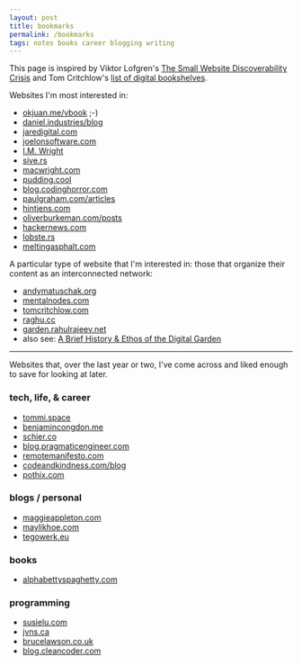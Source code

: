 ```yaml
---
layout: post
title: bookmarks
permalink: /bookmarks
tags: notes books career blogging writing
---
```


This page is inspired by Viktor Lofgren's [The Small Website Discoverability Crisis](https://www.marginalia.nu/log/19-website-discoverability-crisis/) and Tom Critchlow's [list of digital bookshelves](https://tomcritchlow.com/wiki/books/bookshelves/).
<!--more-->

Websites I'm most interested in:

- [okjuan.me/vbook](https://okjuan.me/vbook) ;-)
- [daniel.industries/blog](https://www.daniel.industries/blog/)
- [jaredigital.com](https://www.jaredigital.com/archive)
- [joelonsoftware.com](https://www.joelonsoftware.com/)
- [I.M. Wright](https://imwrightshardcode.com/)
- [sive.rs](https://sive.rs/)
- [macwright.com](https://macwright.com/)
- [pudding.cool](https://pudding.cool)
- [blog.codinghorror.com](https://blog.codinghorror.com)
- [paulgraham.com/articles](http://www.paulgraham.com/articles.html)
- [hintjens.com](http://hintjens.com/)
- [oliverburkeman.com/posts](https://www.oliverburkeman.com/posts)
- [hackernews.com](https://hackernews.com/)
- [lobste.rs](https://lobste.rs/)
- [meltingasphalt.com](https://meltingasphalt.com/)

A particular type of website that I'm interested in: those that organize their content as an interconnected network:
- [andymatuschak.org](https://andymatuschak.org/)
- [mentalnodes.com](https://www.mentalnodes.com/)
- [tomcritchlow.com](https://tomcritchlow.com/)
- [raghu.cc](https://raghu.cc/)
- [garden.rahulrajeev.net](https://garden.rahulrajeev.net/starts-here)
- also see: [A Brief History & Ethos of the Digital Garden](https://maggieappleton.com/garden-history)

---

Websites that, over the last year or two, I've come across and liked enough to save for looking at later.

### tech, life, & career
- [tommi.space](https://tommi.space/home/)
- [benjamincongdon.me](https://benjamincongdon.me/blog)
- [schier.co](https://schier.co/blog)
- [blog.pragmaticengineer.com](https://blog.pragmaticengineer.com/)
- [remotemanifesto.com](https://remotemanifesto.com/)
- [codeandkindness.com/blog](https://codeandkindness.com/blog/)
- [pothix.com](https://pothix.com/)

### blogs / personal
- [maggieappleton.com](https://maggieappleton.com)
- [maylikhoe.com](https://maylikhoe.com/)
- [tegowerk.eu](https://tegowerk.eu/)

### books
- [alphabettyspaghetty.com](https://alphabettyspaghetty.com/category/books-literature/book-reviews/)

### programming
- [susielu.com](https://www.susielu.com/)
- [jvns.ca](https://jvns.ca/)
- [brucelawson.co.uk](https://brucelawson.co.uk/)
- [blog.cleancoder.com](https://blog.cleancoder.com/)
